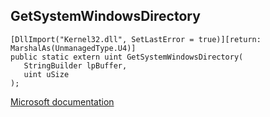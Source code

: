 ## GetSystemWindowsDirectory

```
[DllImport("Kernel32.dll", SetLastError = true)][return: MarshalAs(UnmanagedType.U4)]
public static extern uint GetSystemWindowsDirectory(
   StringBuilder lpBuffer,
   uint uSize
);
```

[Microsoft documentation](https://docs.microsoft.com/en-us/windows/win32/api/sysinfoapi/nf-sysinfoapi-getsystemwindowsdirectoryw)
